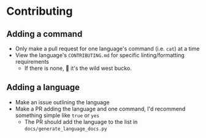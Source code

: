 # Contributing


## Adding a command
- Only make a pull request for one language's command (i.e. `cat`) at a time
- View the language's `CONTRIBUTING.md` for specific linting/formatting requirements
  - If there is none, 🤠 it's the wild west bucko.

## Adding a language
- Make an issue outlining the language
- Make a PR adding the language and one command, I'd recommend something simple like `true` or `yes`
  - The PR should add the language to the list in `docs/generate_language_docs.py`
